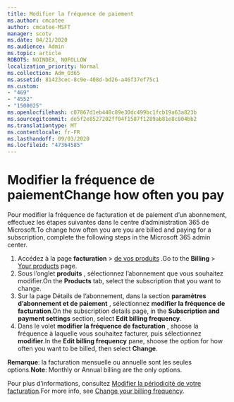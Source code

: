 ```yaml
---
title: Modifier la fréquence de paiement
ms.author: cmcatee
author: cmcatee-MSFT
manager: scotv
ms.date: 04/21/2020
ms.audience: Admin
ms.topic: article
ROBOTS: NOINDEX, NOFOLLOW
localization_priority: Normal
ms.collection: Adm_O365
ms.assetid: 81423cec-8c9e-408d-bd26-a46f37ef75c1
ms.custom:
- "469"
- "4552"
- "1500025"
ms.openlocfilehash: c07867d1eb448c89e30dc499bc1fcb19a63a823b
ms.sourcegitcommit: de5f2e8527202ff04f1587f1289ab81e8c804bb2
ms.translationtype: MT
ms.contentlocale: fr-FR
ms.lasthandoff: 09/03/2020
ms.locfileid: "47364585"
---
```

# <a name="change-how-often-you-pay"></a><span data-ttu-id="eb04a-102">Modifier la fréquence de paiement</span><span class="sxs-lookup"><span data-stu-id="eb04a-102">Change how often you pay</span></span>

<span data-ttu-id="eb04a-103">Pour modifier la fréquence de facturation et de paiement d’un abonnement, effectuez les étapes suivantes dans le centre d’administration 365 de Microsoft.</span><span class="sxs-lookup"><span data-stu-id="eb04a-103">To change how often you are you are billed and paying for a subscription, complete the following steps in the Microsoft 365 admin center.</span></span>

1. <span data-ttu-id="eb04a-104">Accédez à la page **facturation**  >  [de vos produits](https://go.microsoft.com/fwlink/p/?linkid=842054) .</span><span class="sxs-lookup"><span data-stu-id="eb04a-104">Go to the **Billing** > [Your products](https://go.microsoft.com/fwlink/p/?linkid=842054) page.</span></span>
2. <span data-ttu-id="eb04a-105">Sous l’onglet **produits** , sélectionnez l’abonnement que vous souhaitez modifier.</span><span class="sxs-lookup"><span data-stu-id="eb04a-105">On the **Products** tab, select the subscription that you want to change.</span></span> 
3. <span data-ttu-id="eb04a-106">Sur la page Détails de l’abonnement, dans la section **paramètres d’abonnement et de paiement** , sélectionnez **modifier la fréquence de facturation**.</span><span class="sxs-lookup"><span data-stu-id="eb04a-106">On the subscription details page, in the **Subscription and payment settings** section, select **Edit billing frequency**.</span></span>
4. <span data-ttu-id="eb04a-107">Dans le volet **modifier la fréquence de facturation** , shoose la fréquence à laquelle vous souhaitez facturer, puis sélectionnez **modifier**.</span><span class="sxs-lookup"><span data-stu-id="eb04a-107">In the **Edit billing frequency** pane, shoose the option for how often you want to be billed, then select **Change**.</span></span>

<span data-ttu-id="eb04a-108">**Remarque**: la facturation mensuelle ou annuelle sont les seules options.</span><span class="sxs-lookup"><span data-stu-id="eb04a-108">**Note**: Monthly or Annual billing are the only options.</span></span>

<span data-ttu-id="eb04a-109">Pour plus d’informations, consultez [Modifier la périodicité de votre facturation](https://docs.microsoft.com/microsoft-365/commerce/billing-and-payments/change-payment-frequency).</span><span class="sxs-lookup"><span data-stu-id="eb04a-109">For more info, see [Change your billing frequency](https://docs.microsoft.com/microsoft-365/commerce/billing-and-payments/change-payment-frequency).</span></span>
